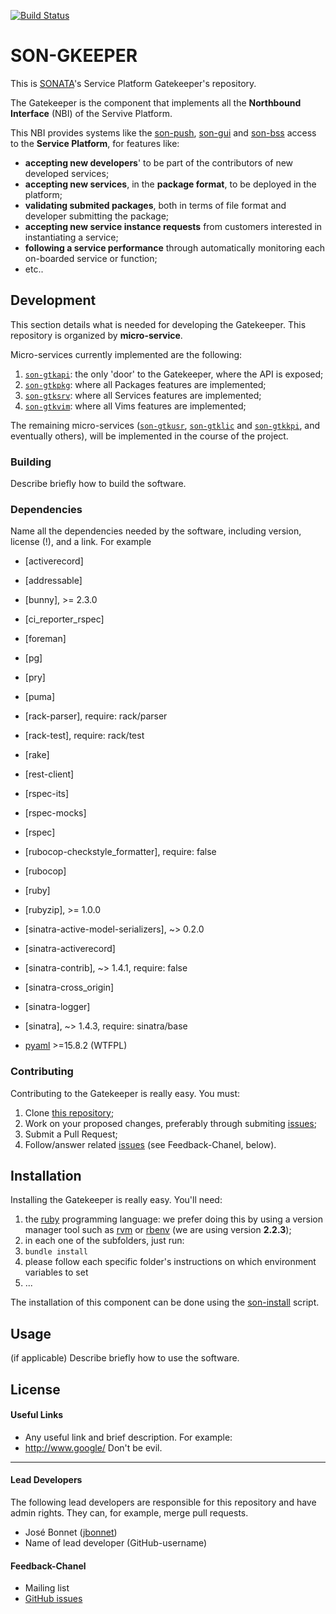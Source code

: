 [![Build Status](http://jenkins.sonata-nfv.eu/buildStatus/icon?job=son-gkeeper)](http://jenkins.sonata-nfv.eu/job/son-gkeeper)

# SON-GKEEPER
This is [SONATA](http://www.sonata-nfv.eu)'s Service Platform Gatekeeper's repository.

The Gatekeeper is the component that implements all the **Northbound Interface** (NBI) of the Servive Platform.
 
This NBI provides systems like the [son-push](http://github.com/sonata-nfv/son-push), [son-gui](http://github.com/sonata-nfv/son-gui) and [son-bss](http://github.com/sonata-nfv/son-bss) access to the **Service Platform**, for features like:

 * **accepting new developers**' to be part of the contributors of new developed services;
 * **accepting new services**, in the **package format**, to be deployed in the platform;
 * **validating submited packages**, both in terms of file format and developer submitting the package;
 * **accepting new service instance requests** from customers interested in instantiating a service;
 * **following a service performance** through automatically monitoring each on-boarded service or function;
 * etc..

## Development
This section details what is needed for developing the Gatekeeper.
This repository is organized by **micro-service**.

Micro-services currently implemented are the following:

1. [`son-gtkapi`](https://github.com/sonata-nfv/son-gkeeper/tree/master/son-gtkapi): the only 'door' to the Gatekeeper, where the API is exposed;
1. [`son-gtkpkg`](https://github.com/sonata-nfv/son-gkeeper/tree/master/son-gtkpkg): where all Packages features are implemented;
1. [`son-gtksrv`](https://github.com/sonata-nfv/son-gkeeper/tree/master/son-gtksrv): where all Services features are implemented;
1. [`son-gtkvim`](https://github.com/sonata-nfv/son-gkeeper/tree/master/son-gtkvim): where all Vims features are implemented;

The remaining micro-services ([`son-gtkusr`](https://github.com/sonata-nfv/son-gkeeper/tree/master/son-gtkusr), [`son-gtklic`](https://github.com/sonata-nfv/son-gkeeper/tree/master/son-gtklic) and [`son-gtkkpi`](https://github.com/sonata-nfv/son-gkeeper/tree/master/son-gtkkpi), and eventually others), will be implemented in the course of the project.

### Building
Describe briefly how to build the software.

### Dependencies
Name all the dependencies needed by the software, including version, license (!), and a link. For example

* [activerecord]
* [addressable]
* [bunny], >= 2.3.0
* [ci_reporter_rspec]
* [foreman]
* [pg]
* [pry]
* [puma]
* [rack-parser], require: rack/parser
* [rack-test], require: rack/test
* [rake]
* [rest-client]
* [rspec-its]
* [rspec-mocks]
* [rspec]
* [rubocop-checkstyle_formatter], require: false
* [rubocop]
* [ruby]
* [rubyzip], >= 1.0.0
* [sinatra-active-model-serializers], ~> 0.2.0
* [sinatra-activerecord]
* [sinatra-contrib], ~> 1.4.1, require: false
* [sinatra-cross_origin]
* [sinatra-logger]
* [sinatra], ~> 1.4.3, require: sinatra/base



* [pyaml](https://pypi.python.org/pypi/pyaml) >=15.8.2 (WTFPL)

### Contributing
Contributing to the Gatekeeper is really easy. You must:

1. Clone [this repository](http://github.com/sonata-nfv/son-gkeeper);
1. Work on your proposed changes, preferably through submiting [issues](https://github.com/sonata-nfv/son-gkeeper/issues);
1. Submit a Pull Request;
1. Follow/answer related [issues](https://github.com/sonata-nfv/son-gkeeper/issues) (see Feedback-Chanel, below).

## Installation
Installing the Gatekeeper is really easy. You'll need:

1. the [ruby](http://www.ruby-lang.org) programming language: we prefer doing this by using a version manager tool such as [rvm](https://rvm.io) or [rbenv](http://rbenv.org) (we are using version **2.2.3**);
1. in each one of the subfolders, just run:
  1. `bundle install`
  1. please follow each specific folder's instructions on which environment variables to set
1. ...

The installation of this component can be done using the [son-install](https://github.com/sonata-nfv/son-install) script.

## Usage
(if applicable) Describe briefly how to use the software.

## License

#### Useful Links

* Any useful link and brief description. For example:
* http://www.google/ Don't be evil.

---
#### Lead Developers

The following lead developers are responsible for this repository and have admin rights. They can, for example, merge pull requests.

* José Bonnet ([jbonnet](https://github.com/jbonnet))
* Name of lead developer (GitHub-username)

#### Feedback-Chanel

* Mailing list
* [GitHub issues](https://github.com/sonata-nfv/son-gkeeper/issues)

